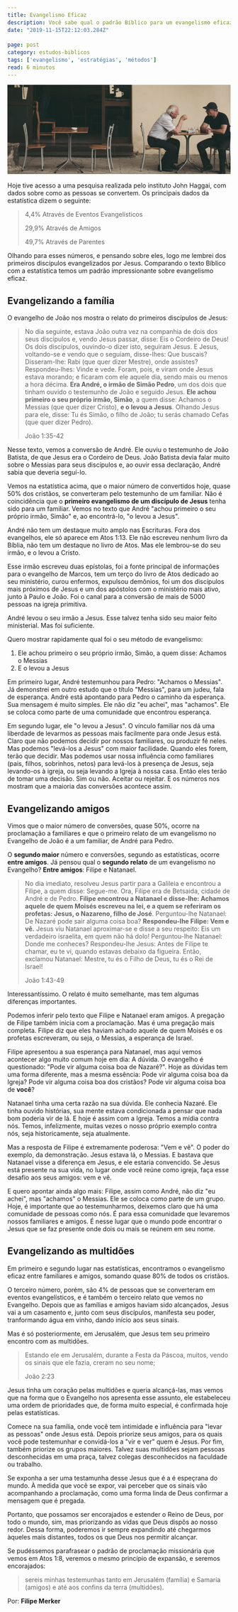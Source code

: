 ```yaml
---
title: Evangelismo Eficaz
description: Você sabe qual o padrão Bíblico para um evangelismo eficaz? Descubra lendo esse post como ser mais efetivo na proclamação do Evangelho.
date: "2019-11-15T22:12:03.284Z"

page: post
category: estudos-biblicos
tags: ['evangelismo', 'estratégias', 'métodos']
read: 6 minutos
---
```


![Dois homens conversando em um café](./conversation.jpg)

Hoje tive acesso a uma pesquisa realizada pelo instituto John Haggai, com dados sobre como as pessoas se convertem. Os principais dados da estatística dizem o seguinte:

> 4,4%   Através de Eventos Evangelísticos
>
> 29,9% Através de Amigos
>
> 49,7% Através de Parentes

Olhando para esses números, e pensando sobre eles, logo me lembrei dos primeiros discípulos evangelizados por Jesus. Comparando o texto Bíblico com a estatística temos um padrão impressionante sobre evangelismo eficaz.

## Evangelizando a família

O evangelho de João nos mostra o relato do primeiros discípulos de Jesus:

> No dia seguinte, estava João outra vez na companhia de dois dos seus discípulos e, vendo Jesus passar, disse: Eis o Cordeiro de Deus! Os dois discípulos, ouvindo-o dizer isto, seguiram Jesus. E Jesus, voltando-se e vendo que o seguiam, disse-lhes: Que buscais? Disseram-lhe: Rabi (que quer dizer Mestre), onde assistes? Respondeu-lhes: Vinde e vede. Foram, pois, e viram onde Jesus estava morando; e ficaram com ele aquele dia, sendo mais ou menos a hora décima. **Era André, o irmão de Simão Pedro**, um dos dois que tinham ouvido o testemunho de João e seguido Jesus. **Ele achou primeiro o seu próprio irmão, Simão**, a quem disse: Achamos o Messias (que quer dizer Cristo), **e o levou a Jesus**. Olhando Jesus para ele, disse: Tu és Simão, o filho de João; tu serás chamado Cefas (que quer dizer Pedro).
>
> João 1:35-42

Nesse texto, vemos a conversão de André. Ele ouviu o testemunho de João Batista, de que Jesus era o Cordeiro de Deus. João Batista devia falar muito sobre o Messias para seus discípulos e, ao ouvir essa declaração, André sabia que deveria seguí-lo.

Vemos na estatística acima, que o maior número de convertidos hoje, quase 50% dos cristãos, se converteram pelo testemunho de um familiar. Não é coincidência que o **primeiro evangelismo de um discípulo de Jesus** tenha sido para um familiar. Vemos no texto que André "achou primeiro o seu próprio irmão, Simão" e, ao encontrá-lo, "o levou a Jesus".

André não tem um destaque muito amplo nas Escrituras. Fora dos evangelhos, ele só aparece em Atos 1:13. Ele não escreveu nenhum livro da Bíblia, não tem um destaque no livro de Atos. Mas ele lembrou-se do seu irmão, e o levou a Cristo.

Esse irmão escreveu duas epístolas, foi a fonte principal de informações para o evangelho de Marcos, tem um terço do livro de Atos dedicado ao seu ministério, curou enfermos, expulsou demônios, foi um dos discípulos mais próximos de Jesus e um dos apóstolos com o ministério mais ativo, junto à Paulo e João. Foi o canal para a conversão de mais de 5000 pessoas na igreja primitiva.

André levou o seu irmão a Jesus. Esse talvez tenha sido seu maior feito ministerial. Mas foi suficiente.

Quero mostrar rapidamente qual foi o seu método de evangelismo: 

1. Ele achou primeiro o seu próprio irmão, Simão, a quem disse: Achamos o Messias
2. E o levou a Jesus

Em primeiro lugar, André testemunhou para Pedro: "Achamos o Messias". Já demonstrei em outro estudo que o título "Messias", para um judeu, fala de esperança. André está apontando para Pedro o caminho da esperança. Sua mensagem é muito simples. Ele não diz "eu achei", mas "achamos". Ele se coloca como parte de uma comunidade que encontrou esperança.

Em segundo lugar, ele "o levou a Jesus". O vínculo familiar nos dá uma liberdade de levarmos as pessoas mais facilmente para onde Jesus está. Claro que não podemos decidir por nossos familiares, ou produzir fé neles. Mas podemos "levá-los a Jesus" com maior facilidade. Quando eles forem, terão que decidir. Mas podemos usar nossa influência como familiares (pais, filhos, sobrinhos, netos) para levá-los à presença de Jesus, seja levando-os à igreja, ou seja levando a Igreja à nossa casa. Então eles terão de tomar uma decisão. Sim ou não. Aceitar ou rejeitar. E os números nos mostram que a maioria das conversões acontece assim.

## Evangelizando amigos

Vimos que o maior número de conversões, quase 50%, ocorre na proclamação a familiares e que o primeiro relato de um evangelismo no Evangelho de João é a um familiar, de André para Pedro.

O **segundo maior** número e conversões, segundo as estatísticas, ocorre **entre amigos**. Já pensou qual o **segundo relato** de um evangelismo no Evangelho? **Entre amigos**: Filipe e Natanael.

> No dia imediato, resolveu Jesus partir para a Galileia e encontrou a Filipe, a quem disse: Segue-me. Ora, Filipe era de Betsaida, cidade de André e de Pedro. **Filipe encontrou a Natanael e disse-lhe: Achamos aquele de quem Moisés escreveu na lei, e a quem se referiram os profetas: Jesus, o Nazareno, filho de José**. Perguntou-lhe Natanael: De Nazaré pode sair alguma coisa boa? **Respondeu-lhe Filipe: Vem e vê.** Jesus viu Natanael aproximar-se e disse a seu respeito: Eis um verdadeiro israelita, em quem não há dolo! Perguntou-lhe Natanael: Donde me conheces? Respondeu-lhe Jesus: Antes de Filipe te chamar, eu te vi, quando estavas debaixo da figueira. Então, exclamou Natanael: Mestre, tu és o Filho de Deus, tu és o Rei de Israel!
>
> João 1:43-49

Interessantíssimo. O relato é muito semelhante, mas tem algumas diferenças importantes.

Podemos inferir pelo texto que Filipe e Natanael eram amigos. A pregação de Filipe também inicia com a proclamação. Mas é uma pregação mais completa. Filipe diz que eles haviam achado aquele de quem Moisés e os profetas escreveram, ou seja, o Messias, a esperança de Israel.

Filipe apresentou a sua esperança para Natanael, mas aqui vemos acontecer algo muito comum hoje em dia: A dúvida. O evangelho é questionado: "Pode vir alguma coisa boa de Nazaré?". Hoje as dúvidas tem uma forma diferente, mas a mesma essência: Pode vir alguma coisa boa da Igreja? Pode vir alguma coisa boa dos cristãos? Pode vir alguma coisa boa de **você**?

Natanael tinha uma certa razão na sua dúvida. Ele conhecia Nazaré. Ele tinha ouvido histórias, sua mente estava condicionada a pensar que nada bom poderia vir de lá. E hoje é assim com a Igreja. Temos a mídia contra nós. Temos, infelizmente, muitas vezes o nosso próprio exemplo contra nós, seja historicamente, seja atualmente.

Mas a resposta de Filipe é extremamente poderosa: "Vem e vê". O poder do exemplo, da demonstração. Jesus estava lá, o Messias. E bastava que Natanael visse a diferença em Jesus, e ele estaria convencido. Se Jesus está presente na sua vida, no lugar onde você reúne como igreja, faça esse desafio aos seus amigos: vem e vê.

E quero apontar ainda algo mais: Filipe, assim como André, não diz "eu achei", mas "achamos" o Messias. Ele se coloca como parte de um grupo. Hoje, é importante que ao testemunharmos, deixemos claro que há uma comunidade de pessoas como nós. É para essa comunidade que levaremos nossos familiares e amigos. É nesse lugar que o mundo pode encontrar o Jesus que se faz presente onde dois ou mais se reúnem em seu nome.

## Evangelizando as multidões

Em primeiro e segundo lugar nas estatísticas, encontramos o evangelismo eficaz entre familiares e amigos, somando quase 80% de todos os cristãos.

O terceiro número, porém, são 4% de pessoas que se converteram em eventos evangelísticos, e é também o terceiro relato que vemos no Evangelho. Depois que as famílias e amigos haviam sido alcançados, Jesus vai a um casamento e, junto com seus discípulos, manifesta seu poder, tranformando água em vinho, dando início aos seus sinais.

Mas é só posteriormente, em Jerusalém, que Jesus tem seu primeiro encontro com as multidões.

> Estando ele em Jerusalém, durante a Festa da Páscoa, muitos, vendo os sinais que ele fazia, creram no seu nome;
>
> João 2:23

Jesus tinha um coração pelas multidões e queria alcançá-las, mas vemos que na forma que o Evangelho nos apresenta esse assunto, ele estabeleceu uma ordem de prioridades que, de forma muito especial, é confirmada hoje pelas estatísticas.

Comece na sua família, onde você tem intimidade e influência para "levar as pessoas" onde Jesus está. Depois priorize seus amigos, para os quais você pode testemunhar e convidá-los a "vir e ver" quem é Jesus. Por fim, também priorize os grupos maiores. Talvez suas multidões sejam pessoas desconhecidas em uma praça, talvez colegas desconhecidos na faculdade ou trabalho.

Se exponha a ser uma testamunha desse Jesus que é a é espeçrana do mundo. À medida que você se expor, vai perceber que os sinais vão acompanhando a proclamação, como uma forma linda de Deus confirmar a mensagem que é pregada.

Portanto, que possamos ser encorajados e estender o Reino de Deus, por todo o mundo, sim, mas priorizando as vidas que Deus dispôs ao nosso redor. Dessa forma, poderemos ir sempre expandindo até chegarmos àqueles mais distantes, todos os que Deus nos permitir alcançar.

Se pudéssemos parafrasear o padrão de proclamação missionária que vemos em Atos 1:8, veremos o mesmo princípio de expansão, e seremos encorajados:

> sereis minhas testemunhas tanto em Jerusalém (família) e Samaria (amigos) e até aos confins da terra (multidões).

Por: **Filipe Merker**